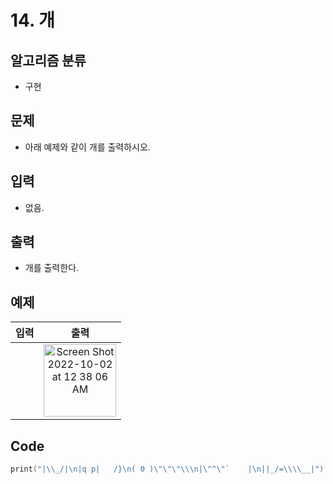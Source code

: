 # 14. 개
## 알고리즘 분류
* 구현

## 문제
* 아래 예제와 같이 개를 출력하시오.

## 입력
* 없음.

## 출력
* 개를 출력한다.

## 예제
|입력|출력|
|:---:|:---:|
||<img width="116" alt="Screen Shot 2022-10-02 at 12 38 06 AM" src="https://user-images.githubusercontent.com/105399791/193417042-f4fa443c-e6bc-4427-8c58-026d8f011a26.png">|

## Code
```swift
print("|\\_/|\n|q p|   /}\n( 0 )\"\"\"\\\n|\"^\"`    |\n||_/=\\\\__|")
```